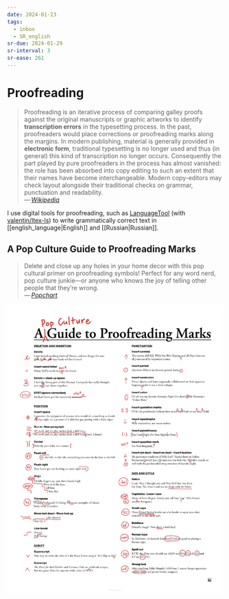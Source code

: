 ```yaml
---
date: 2024-01-23
tags:
  - inbox
  - SR_english
sr-due: 2024-01-29
sr-interval: 3
sr-ease: 261
---
```


# Proofreading

> Proofreading is an iterative process of comparing galley proofs against the
> original manuscripts or graphic artworks to identify **transcription errors**
> in the typesetting process. In the past, proofreaders would place corrections
> or proofreading marks along the margins. In modern publishing, material is
> generally provided in **electronic form**, traditional typesetting is no
> longer used and thus (in general) this kind of transcription no longer occurs.
> Consequently the part played by pure proofreaders in the process has almost
> vanished: the role has been absorbed into copy editing to such an extent that
> their names have become interchangeable. Modern copy-editors may check layout
> alongside their traditional checks on grammar, punctuation and readability.\
> — <cite>[Wikipedia](https://en.wikipedia.org/wiki/Proofreading)</cite>

I use digital tools for proofreading, such as
[LanguageTool](https://languagetool.org/ru) (with
[valentjn/ltex-ls](https://github.com/valentjn/ltex-ls)) to write grammatically
correct text in [[english_language|English]] and [[Russian|Russian]].

## A Pop Culture Guide to Proofreading Marks

> Delete and close up any holes in your home decor with this pop cultural primer
> on proofreading symbols! Perfect for any word nerd, pop culture junkie—or
> anyone who knows the joy of telling other people that they’re wrong.\
> — <cite>[Popchart](https://popchart.co/products/a-pop-culture-guide-to-proofreading-marks)</cite>

![A Pop Culture Guide to Proofreading Marks](img/P2-Proofreading_Zoom4.webp)

